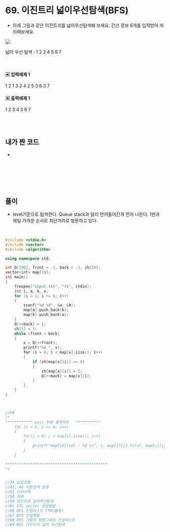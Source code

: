 # 69. 이진트리 넓이우선탐색(BFS)

* 아래 그림과 같은 이진트리를 넓이우선탐색해 보세요. 간선 정보 6개를 입력받아 처리해보세요.

![](https://github.com/MinsoftK/c-Algorithm_Q/blob/master/img/69.png?raw=true)

넓이 우선 탐색 : 1 2 3 4 5 6 7



<br/>



#### ▣ 입력예제 1
1 2
1 3
2 4
2 5
3 6
3 7





#### ▣ 출력예제 1
1 2 3 4 5 6 7 

<br/>
<br/>


## 내가 짠 코드
*

<br/>

```c++


```


<br><br> 

## 풀이
* level기준으로 탐색한다.
Queue stack과 달리 먼저들어간게 먼저 나온다.
1번과 제일 가까운 순서로 최단거리로 방문하고 있다.

<br/>

```c++
#include <stdio.h>
#include <vector>
#include <algorithm>

using namespace std;

int Q[100], front = -1, back = -1, ch[10];
vector<int> map[10];
int main()
{
	freopen("input.txt", "rt", stdin);
	int i, a, b, x;
	for (i = 1; i <= 6; i++)
	{
		scanf("%d %d", &a, &b);		
		map[a].push_back(b);
		map[b].push_back(a);
	}
	Q[++back] = 1;
	ch[1] = 1;
	while (front < back)
	{
		x = Q[++front];
		printf("%d ", x);
		for (i = 0; i < map[x].size(); i++)
		{
			if (ch[map[x][i]] == 0)
			{
				ch[map[x][i]] = 1;
				Q[++back] = map[x][i];
			}
		} 
	}
}



//69
/*
************ pair 부분 출력파트   ***********
 	for (i = 1; i <= m; i++)
	{
		for(j = 0; j < map[i].size(); j++)
		{
			printf("map[%d][%d] : %d \n", i, map[i][j].first, map[i][j].second);
		}
	}

*********************************************
*/


//36 삽입정렬 
//43, 44 이분검색 응용 
//51 다이나믹 
//56 재귀
//58 이진트리 깊이우선탐색 
//65 STL vector 생성방법 
//66 DFS 인접리스트 (벡터활용) 
//67 DFS 인접행렬 
//68 DFS 가중치 방향그래프 인접리스트 
//69 BFS 이진트리 넓이 우선탐색 
```
